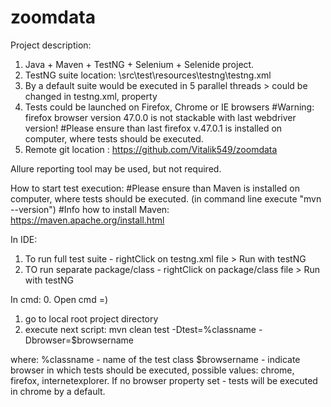 # zoomdata

Project description:
1. Java + Maven + TestNG + Selenium + Selenide project.
2. TestNG suite location: \src\test\resources\testng\testng.xml
3. By a default suite would be executed in 5 parallel threads > could be changed in testng.xml, property <thread-count>
4. Tests could be launched on Firefox, Chrome or IE browsers
#Warning: firefox browser version 47.0.0 is not stackable with last webdriver version!
#Please ensure than last firefox v.47.0.1 is installed on computer, where tests should be executed.
5. Remote git location : https://github.com/Vitalik549/zoomdata


Allure reporting tool may be used, but not required.


How to start test execution:
#Please ensure than Maven is installed on computer, where tests should be executed. (in command line execute "mvn --version")
#Info how to install Maven: https://maven.apache.org/install.html

In IDE:
1. To run full test suite - rightClick on testng.xml file > Run with testNG
2. TO run separate package/class - rightClick on package/class file > Run with testNG

In cmd:
0. Open cmd =)
1. go to local root project directory
2. execute next script:
mvn clean test -Dtest=%classname -Dbrowser=$browsername

where:
%classname - name of the test class
$browsername - indicate browser in which tests should be executed, possible values: chrome, firefox, internetexplorer.
If no browser property set - tests will be executed in chrome by a default.